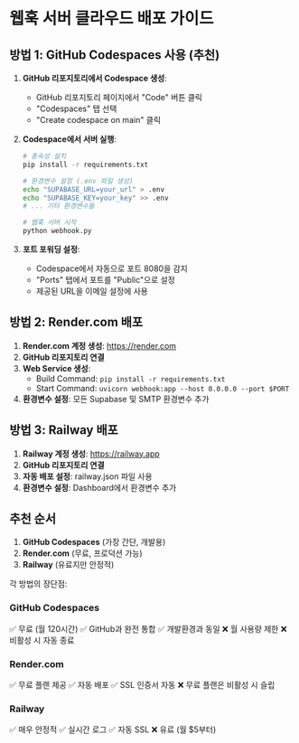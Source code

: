 # 웹훅 서버 클라우드 배포 가이드

## 방법 1: GitHub Codespaces 사용 (추천)

1. **GitHub 리포지토리에서 Codespace 생성**:
   - GitHub 리포지토리 페이지에서 "Code" 버튼 클릭
   - "Codespaces" 탭 선택
   - "Create codespace on main" 클릭

2. **Codespace에서 서버 실행**:
   ```bash
   # 종속성 설치
   pip install -r requirements.txt
   
   # 환경변수 설정 (.env 파일 생성)
   echo "SUPABASE_URL=your_url" > .env
   echo "SUPABASE_KEY=your_key" >> .env
   # ... 기타 환경변수들
   
   # 웹훅 서버 시작
   python webhook.py
   ```

3. **포트 포워딩 설정**:
   - Codespace에서 자동으로 포트 8080을 감지
   - "Ports" 탭에서 포트를 "Public"으로 설정
   - 제공된 URL을 이메일 설정에 사용

## 방법 2: Render.com 배포

1. **Render.com 계정 생성**: https://render.com
2. **GitHub 리포지토리 연결**
3. **Web Service 생성**:
   - Build Command: `pip install -r requirements.txt`
   - Start Command: `uvicorn webhook:app --host 0.0.0.0 --port $PORT`
4. **환경변수 설정**: 모든 Supabase 및 SMTP 환경변수 추가

## 방법 3: Railway 배포

1. **Railway 계정 생성**: https://railway.app
2. **GitHub 리포지토리 연결**
3. **자동 배포 설정**: railway.json 파일 사용
4. **환경변수 설정**: Dashboard에서 환경변수 추가

## 추천 순서

1. **GitHub Codespaces** (가장 간단, 개발용)
2. **Render.com** (무료, 프로덕션 가능)
3. **Railway** (유료지만 안정적)

각 방법의 장단점:

### GitHub Codespaces
✅ 무료 (월 120시간)
✅ GitHub과 완전 통합
✅ 개발환경과 동일
❌ 월 사용량 제한
❌ 비활성 시 자동 종료

### Render.com
✅ 무료 플랜 제공
✅ 자동 배포
✅ SSL 인증서 자동
❌ 무료 플랜은 비활성 시 슬립

### Railway
✅ 매우 안정적
✅ 실시간 로그
✅ 자동 SSL
❌ 유료 (월 $5부터)
